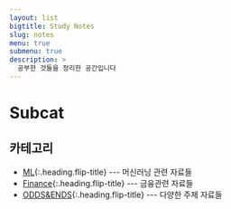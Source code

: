 ```yaml
---
layout: list
bigtitle: Study Notes
slug: notes
menu: true
submenu: true
description: >
  공부한 것들을 정리한 공간입니다
---
```


# Subcat

## 카테고리

* [ML]{:.heading.flip-title} --- 머신러닝 관련 자료들
* [Finance]{:.heading.flip-title} --- 금융관련 자료들
* [ODDS&ENDS]{:.heading.flip-title} --- 다양한 주제 자료들

[ML]: /ml/
[Finance]: /finance/
[ODDS&ENDS]: /oddsends/